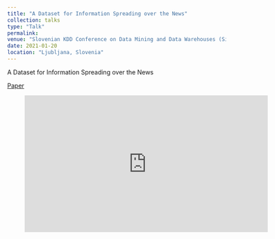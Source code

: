 ```yaml
---
title: "A Dataset for Information Spreading over the News"
collection: talks
type: "Talk"
permalink: 
venue: "Slovenian KDD Conference on Data Mining and Data Warehouses (SiKDD)"
date: 2021-01-20
location: "Ljubljana, Slovenia"
---
```


A Dataset for Information Spreading over the News

[Paper](https://ailab.ijs.si/dunja/SiKDD2020/Papers/01%20-%20A-Dataset-for-Information-Spreading-over-the-News.pdf)


<figure>
<iframe width="560" height="315" scrolling="no" src="http://videolectures.net/sikdd2020_sittar_dataset_information/" frameborder="0" allowfullscreen></iframe>
</figure>
